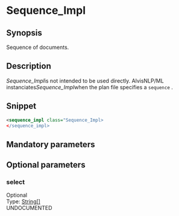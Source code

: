 <h1 class="module">Sequence_Impl</h1>

## Synopsis

Sequence of documents.

## Description

*Sequence_Impl*is not intended to be used directly. AlvisNLP/ML instanciates*Sequence_Impl*when the plan file specifies a `sequence` .

## Snippet



```xml
<sequence_impl class="Sequence_Impl>
</sequence_impl>
```

## Mandatory parameters

## Optional parameters

<h3 id="select" class="param">select</h3>

<div class="param-level param-level-optional">Optional
</div>
<div class="param-type">Type: <a href="../converter/java.lang.String%5B%5D" class="converter">String[]</a>
</div>
UNDOCUMENTED

